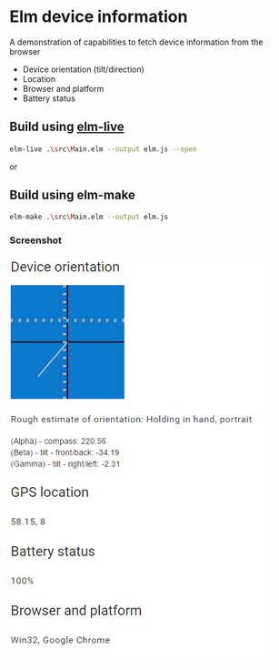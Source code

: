 # Elm device information

A demonstration of capabilities to fetch device information from the browser
* Device orientation (tilt/direction)
* Location
* Browser and platform
* Battery status


## Build using [elm-live](https://github.com/tomekwi/elm-live)
```bash
elm-live .\src\Main.elm --output elm.js --open
```
or
## Build using elm-make
```bash
elm-make .\src\Main.elm --output elm.js
```

### Screenshot
<img src="docs/Screen.png"/>